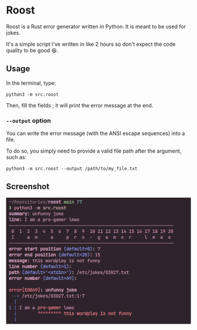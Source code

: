 # Roost

Roost is a Rust error generator written in Python. It is meant to be used for jokes.

It's a simple script I've written in like 2 hours so don't expect the code quality to be good 😆.

## Usage

In the terminal, type:

```
python3 -m src.roost
```

Then, fill the fields ; it will print the error message at the end.

### `--output` option

You can write the error message (with the ANSI escape sequences) into a file.

To do so, you simply need to provide a valid file path after the argument, such as:

```
python3 -m src.roost --output /path/to/my_file.txt
```

## Screenshot

![example.png](./images/example.png)
